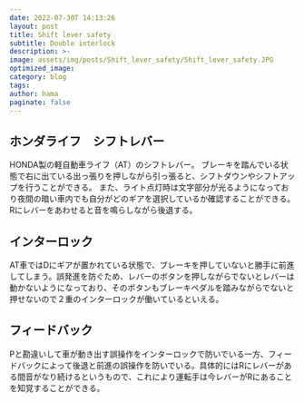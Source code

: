 ```yaml
---
date: 2022-07-30T 14:13:26
layout: post
title: Shift lever safety
subtitle: Double interlock
description: >-
image: assets/img/posts/Shift_lever_safety/Shift_lever_safety.JPG
optimized_image: 
category: blog
tags: 
author: hama
paginate: false
---
```


## ホンダライフ　シフトレバー

HONDA製の軽自動車ライフ（AT）のシフトレバー。
ブレーキを踏んでいる状態で右に出ている出っ張りを押しながら引っ張ると、シフトダウンやシフトアップを行うことができる。
また、ライト点灯時は文字部分が光るようになっており夜間の暗い車内でも自分がどのギアを選択しているか確認することができる。Rにレバーをあわせると音を鳴らしながら後退する。


## インターロック

AT車ではDにギアが置かれている状態で、ブレーキを押していないと勝手に前進してしまう。誤発進を防ぐため、レバーのボタンを押しながらでないとレバーは動かないようになっており、そのボタンもブレーキペダルを踏みながらでないと押せないので２重のインターロックが働いているといえる。

## フィードバック

Pと勘違いして車が動き出す誤操作をインターロックで防いでいる一方、フィードバックによって後退と前進の誤操作を防いでいる。具体的にはRにレバーがある間音がなり続けるというもので、これにより運転手は今レバーがRにあることを知覚することができる。
